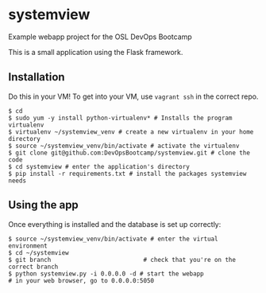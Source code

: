 systemview
==========

Example webapp project for the OSL DevOps Bootcamp

This is a small application using the Flask framework.

Installation
------------

Do this in your VM! To get into your VM, use `vagrant ssh` in the correct repo.

```
$ cd
$ sudo yum -y install python-virtualenv* # Installs the program virtualenv
$ virtualenv ~/systemview_venv # create a new virtualenv in your home directory
$ source ~/systemview_venv/bin/activate # activate the virtualenv
$ git clone git@github.com:DevOpsBootcamp/systemview.git # clone the code
$ cd systemview # enter the application's directory
$ pip install -r requirements.txt # install the packages systemview needs
``` 

Using the app
-------------

Once everything is installed and the database is set up correctly:

```
$ source ~/systemview_venv/bin/activate # enter the virtual environment
$ cd ~/systemview
$ git branch                          # check that you're on the correct branch
$ python systemview.py -i 0.0.0.0 -d # start the webapp
# in your web browser, go to 0.0.0.0:5050
``` 
